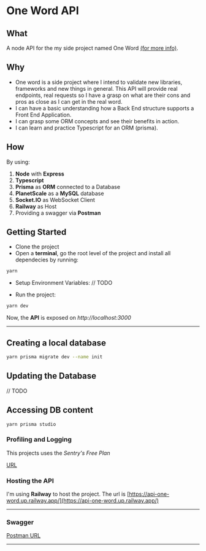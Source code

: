 # One Word API

## What

A node API for the my side project named One Word [(for more info)](https://github.com/mariobrusarosco/one-word).

## Why

- One word is a side project where I intend to validate new libraries, frameworks and new things in general. This API will provide real endpoints, real requests so I have a grasp on what are their cons and pros as close as I can get in the real word.
- I can have a basic understanding how a Back End structure supports a Front End Application.
- I can grasp some ORM concepts and see their benefits in action.
- I can learn and practice Typescript for an ORM (prisma).

## How

By using:

1. **Node** with **Express**
2. **Typescript**
3. **Prisma** as **ORM** connected to a Database
4. **PlanetScale** as a **MySQL** database
5. **Socket.IO** as WebSocket Client
6. **Railway** as Host
7. Providing a swagger via **Postman**

## Getting Started

- Clone the project
- Open a **terminal**, go the root level of the project and install all dependecies by running:

```bash
yarn
```

- Setup Environment Variables:
  // TODO

- Run the project:

```bash
yarn dev
```

Now, the **API** is exposed on _http://localhost:3000_

---

## Creating a local database

```bash
yarn prisma migrate dev --name init
```

## Updating the Database

// TODO

## Accessing DB content

```
yarn prisma studio
```

### Profiling and Logging

This projects uses the _Sentry's Free Plan_

[URL](https://mario-79.sentry.io/issues/?project=4506356576747520&referrer=sidebar&statsPeriod=30d)

### Hosting the API

I'm using **Railway** to host the project. The url is [https://api-one-word.up.railway.app/](https://api-one-word.up.railway.app/)

---

### Swagger

[Postman URL](https://www.postman.com/mario-brusarosco/workspace/mario-brusarosco/collection/2930329-c069887a-c13d-4bee-8bda-e69e3f5b9163)

---
